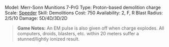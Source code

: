 Model: Merr-Sonn Munitions 7-PrG
Type: Proton-based demolition charge
Scale: <u>Speeder</u>
Skill: Demolitions
Cost: 750
Availability: 2, F, R
Blast Radius: 2/5/10
Damage: 5D/4D/3D/2D

> **Game Notes:** 
> An EM pulse is also given off when charge explodes. All computers, droids, blasters, etc. within 20 meters suffer a stunned/lightly ionized result.